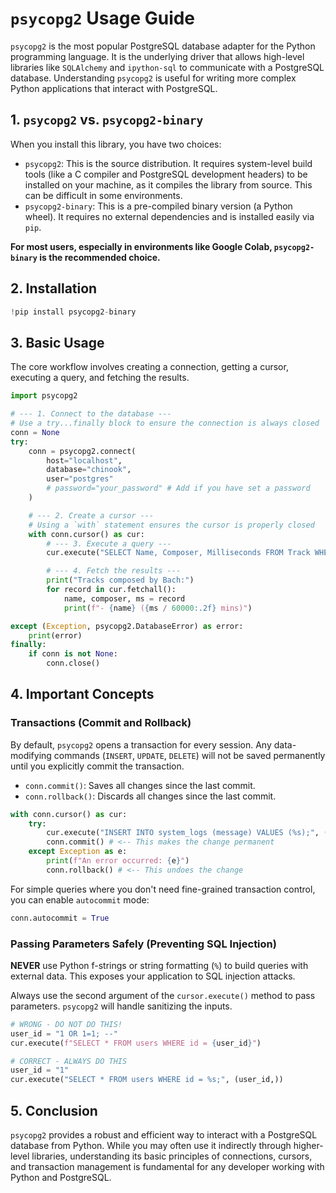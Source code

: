 # `psycopg2` Usage Guide

`psycopg2` is the most popular PostgreSQL database adapter for the Python programming language. It is the underlying driver that allows high-level libraries like `SQLAlchemy` and `ipython-sql` to communicate with a PostgreSQL database. Understanding `psycopg2` is useful for writing more complex Python applications that interact with PostgreSQL.

## 1. `psycopg2` vs. `psycopg2-binary`

When you install this library, you have two choices:

- `psycopg2`: This is the source distribution. It requires system-level build tools (like a C compiler and PostgreSQL development headers) to be installed on your machine, as it compiles the library from source. This can be difficult in some environments.
- `psycopg2-binary`: This is a pre-compiled binary version (a Python wheel). It requires no external dependencies and is installed easily via `pip`. 

**For most users, especially in environments like Google Colab, `psycopg2-binary` is the recommended choice.**

## 2. Installation

```python
!pip install psycopg2-binary
```

## 3. Basic Usage

The core workflow involves creating a connection, getting a cursor, executing a query, and fetching the results.

```python
import psycopg2

# --- 1. Connect to the database ---
# Use a try...finally block to ensure the connection is always closed
conn = None
try:
    conn = psycopg2.connect(
        host="localhost",
        database="chinook",
        user="postgres"
        # password="your_password" # Add if you have set a password
    )

    # --- 2. Create a cursor ---
    # Using a `with` statement ensures the cursor is properly closed
    with conn.cursor() as cur:
        # --- 3. Execute a query ---
        cur.execute("SELECT Name, Composer, Milliseconds FROM Track WHERE Composer LIKE %s;", ('%Bach%',))

        # --- 4. Fetch the results ---
        print("Tracks composed by Bach:")
        for record in cur.fetchall():
            name, composer, ms = record
            print(f"- {name} ({ms / 60000:.2f} mins)")

except (Exception, psycopg2.DatabaseError) as error:
    print(error)
finally:
    if conn is not None:
        conn.close()
```

## 4. Important Concepts

### Transactions (Commit and Rollback)

By default, `psycopg2` opens a transaction for every session. Any data-modifying commands (`INSERT`, `UPDATE`, `DELETE`) will not be saved permanently until you explicitly commit the transaction.

- `conn.commit()`: Saves all changes since the last commit.
- `conn.rollback()`: Discards all changes since the last commit.

```python
with conn.cursor() as cur:
    try:
        cur.execute("INSERT INTO system_logs (message) VALUES (%s);", ('A test message',))
        conn.commit() # <-- This makes the change permanent
    except Exception as e:
        print(f"An error occurred: {e}")
        conn.rollback() # <-- This undoes the change
```

For simple queries where you don't need fine-grained transaction control, you can enable `autocommit` mode:

```python
conn.autocommit = True
```

### Passing Parameters Safely (Preventing SQL Injection)

**NEVER** use Python f-strings or string formatting (`%`) to build queries with external data. This exposes your application to SQL injection attacks.

Always use the second argument of the `cursor.execute()` method to pass parameters. `psycopg2` will handle sanitizing the inputs.

```python
# WRONG - DO NOT DO THIS!
user_id = "1 OR 1=1; --"
cur.execute(f"SELECT * FROM users WHERE id = {user_id}")

# CORRECT - ALWAYS DO THIS
user_id = "1"
cur.execute("SELECT * FROM users WHERE id = %s;", (user_id,))
```

## 5. Conclusion

`psycopg2` provides a robust and efficient way to interact with a PostgreSQL database from Python. While you may often use it indirectly through higher-level libraries, understanding its basic principles of connections, cursors, and transaction management is fundamental for any developer working with Python and PostgreSQL.